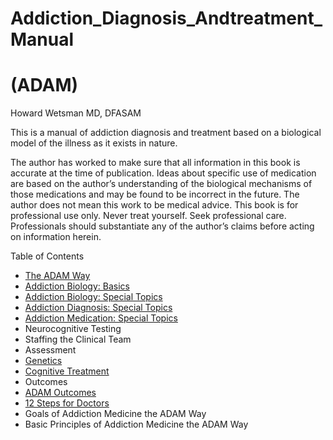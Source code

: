 <p align="center"><h1>Addiction_Diagnosis_Andtreatment_Manual</h1>
<h1>(ADAM)</h1>
Howard Wetsman MD, DFASAM</p>



This is a manual of addiction diagnosis and treatment based on a biological model of the illness as it exists in nature. 

The author has worked to make sure that all information in this book is accurate at the time of publication. Ideas about specific use of medication are based on the author’s understanding of the biological mechanisms of those medications and may be found to be incorrect in the future. The author does not mean this work to be medical advice. This book is for professional use only. Never treat yourself. Seek professional care. Professionals should substantiate any of the author’s claims before acting on information herein.

Table of Contents
- [The ADAM Way](./Part_One_The_ADAM_Way.md)
- [Addiction Biology: Basics](./Part_Two_Biology_Basics.md)
- [Addiction Biology: Special Topics](./Part_Three_Special_Topics_In_Biology.md)
- [Addiction Diagnosis: Special Topics](./Part_Four_Special_Topics_Diagnosis.md)
- [Addiction Medication: Special Topics](./Part_Five_Special_Topics_Medications.md)
- Neurocognitive Testing
- Staffing the Clinical Team
- Assessment
- [Genetics](./Part_Nine_Genetics.md)
- [Cognitive Treatment](./Part_Ten_Cognitive_Treatment.md)
- Outcomes
- [ADAM Outcomes](./Part_Twelve_ADAM_Outcomes.md)
- [12 Steps for Doctors](./Part_Thirteen_12_Steps_For_Doctors.md)
- Goals of Addiction Medicine the ADAM Way
- Basic Principles of Addiction Medicine the ADAM Way
